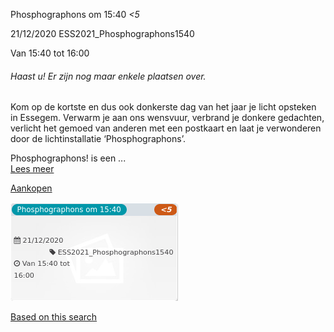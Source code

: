 Phosphographons om 15:40 *<5*

  
21/12/2020 ESS2021\_Phosphographons1540  

Van 15:40 tot 16:00

  

###### *Haast u! Er zijn nog maar enkele plaatsen over.*

  

Kom op de kortste en dus ook donkerste dag van het jaar je licht opsteken in Essegem. Verwarm je aan ons wensvuur, verbrand je donkere gedachten, verlicht het gemoed van anderen met een postkaart en laat je verwonderen door de lichtinstallatie ‘Phosphographons’.  
  
Phosphographons! is een ...  
[Lees meer](https://tickets.vgc.be/activity/subscribe/ESS2021_Phosphographons1540)

[Aankopen](https://tickets.vgc.be/ticketingActivity/subscribe/ESS2021_Phosphographons1540)

![](58548.png)

[Based on this search](https://tickets.vgc.be/activity/index?&vrijeplaatsen=1&Age%5B%5D=3%2C4&entity=109&Period%5B%5D=347)